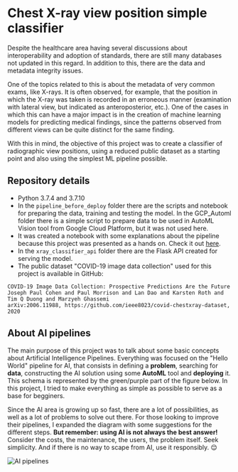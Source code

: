 # Chest X-ray view position simple classifier

Despite the healthcare area having several discussions about interoperability and adoption of standards, there are still many databases not updated in this regard. In addition to this, there are the data and metadata integrity issues.

One of the topics related to this is about the metadata of very common exams, like X-rays. It is often observed, for example, that the position in which the X-ray was taken is recorded in an erroneous manner (examination with lateral view, but indicated as anteroposterior, etc.). One of the cases in which this can have a major impact is in the creation of machine learning models for predicting medical findings, since the patterns observed from different views can be quite distinct for the same finding.

With this in mind, the objective of this project was to create a classifier of radiographic view positions, using a reduced public dataset as a starting point and also using the simplest ML pipeline possible.

## Repository details

- Python 3.7.4 and 3.7.10
- In the `pipeline_before_deploy` folder there are the scripts and notebook for preparing the data, training and testing the model. In the GCP_Automl folder there is a simple script to prepare data to be used in AutoML Vision tool from Google Cloud Platform, but it was not used here.
- It was created a notebook with some explanations about the pipeline because this project was presented as a hands on. Check it out [here](https://youtu.be/z0y4PUmSYfk).
- In the `xray_classifier_api` folder there are the Flask API created for serving the model.
- The public dataset "COVID-19 image data collection" used for this project is available in GitHub:

```
COVID-19 Image Data Collection: Prospective Predictions Are the Future
Joseph Paul Cohen and Paul Morrison and Lan Dao and Karsten Roth and Tim Q Duong and Marzyeh Ghassemi
arXiv:2006.11988, https://github.com/ieee8023/covid-chestxray-dataset, 2020
```
## About AI pipelines

The main purpose of this project was to talk about some basic concepts about Artificial Intelligence Pipelines. Everything was focused on the "Hello World" pipeline for AI, that consists in defining a **problem**, searching for **data**, constructing the AI solution using some **AutoML** tool and **deploying** it. This schema is represented by the green/purple part of the figure below. In this project, I tried to make everything as simple as possible to serve as a base for begginers. 

Since the AI area is growing up so fast, there are a lot of possibilities, as well as a lot of problems to solve out there. For those looking to improve their pipelines, I expanded the diagram with some suggestions for the different steps. **But remember: using AI is not always the best answer!** Consider the costs, the maintenance, the users, the problem itself. Seek simplicity. And if there is no way to scape from AI, use it responsibly. 😌

![AI pipelines](https://user-images.githubusercontent.com/42866976/113523969-ddd55e80-9581-11eb-8b0e-dbf5ea789635.png)
